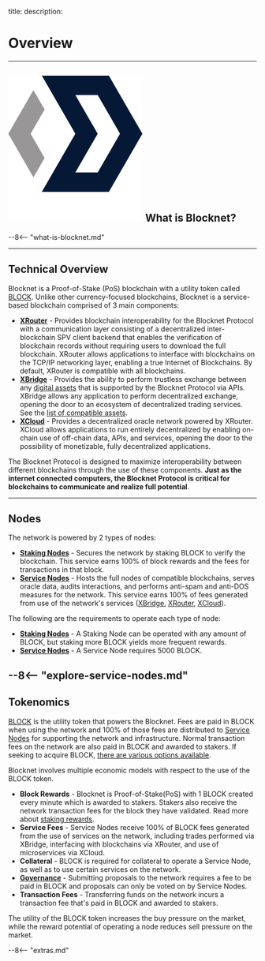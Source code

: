 title: 
description:

# Overview

---

## <img class="icon" alt="Blocknet logo" src="img/icons/blocknet-logo.svg" /> What is Blocknet?
--8<-- "what-is-blocknet.md"

---

## Technical Overview
Blocknet is a Proof-of-Stake (PoS) blockchain with a utility token called [BLOCK](/blockchain/introduction). Unlike other currency-focused blockchains, Blocknet is a service-based blockchain comprised of 3 main components:

* [__XRouter__](/protocol/xrouter/introduction) - Provides blockchain interoperability for the Blocknet Protocol with a communication layer consisting of a decentralized inter-blockchain SPV client backend that enables the verification of blockchain records without requiring users to download the full blockchain. XRouter allows applications to interface with blockchains on the TCP/IP networking layer, enabling a true Internet of Blockchains. By default, XRouter is compatible with all blockchains.
* [__XBridge__](/protocol/xbridge/introduction) - Provides the ability to perform trustless exchange between any [digital assets](/resources/glossary/#digital-asset) that is supported by the Blocknet Protocol via APIs. XBridge allows any application to perform decentralized exchange, opening the door to an ecosystem of decentralized trading services. See the [list of compatible assets](/protocol/xbridge/compatibility).
* [__XCloud__](/protocol/xcloud/introduction) - Provides a decentralized oracle network powered by XRouter. XCloud allows applications to run entirely decentralized by enabling on-chain use of off-chain data, APIs, and services, opening the door to the possibility of monetizable, fully decentralized applications.

The Blocknet Protocol is designed to maximize interoperability between different blockchains through the use of these components. **Just as the internet connected computers, the Blocknet Protocol is critical for blockchains to communicate and realize full potential**.
 

---

## Nodes
The network is powered by 2 types of nodes: 

* [__Staking Nodes__](/wallet/staking) - Secures the network by staking BLOCK to verify the blockchain. This service earns 100% of block rewards and the fees for transactions in that block.
* [__Service Nodes__](/service-nodes/introduction) - Hosts the full nodes of compatible blockchains, serves oracle data, audits interactions, and performs anti-spam and anti-DOS measures for the network. This service earns 100% of fees generated from use of the network's services ([XBridge](/protocol/xbridge/introduction), [XRouter](/protocol/xrouter/introduction), [XCloud](/protocol/xcloud/introduction)).

The following are the requirements to operate each type of node: 

* [__Staking Nodes__](/wallet/staking) - A Staking Node can be operated with any amount of BLOCK, but staking more BLOCK yields more frequent rewards.
* [__Service Nodes__](/service-nodes/introduction) - A Service Node requires 5000 BLOCK.

--8<-- "explore-service-nodes.md"
---

## Tokenomics
[BLOCK](/blockchain/introduction) is the utility token that powers the Blocknet. Fees are paid in BLOCK when using the network and 100% of those fees are distributed to [Service Nodes](/service-nodes/introduction) for supporting the network and infrastructure. Normal transaction fees on the network are also paid in BLOCK and awarded to stakers. If seeking to acquire BLOCK, [there are various options available](/project/exchanges).

Blocknet involves multiple economic models with respect to the use of the BLOCK token.

* __Block Rewards__ - Blocknet is Proof-of-Stake(PoS) with 1 BLOCK created every minute which is awarded to stakers. Stakers also receive the network transaction fees for the block they have validated. Read more about [staking rewards](/wallet/staking/#staking-rewards).
* __Service Fees__ - Service Nodes receive 100% of BLOCK fees generated from the use of services on the network, including trades performed via XBridge, interfacing with blockchains via XRouter, and use of microservices via XCloud.
* __Collateral__ - BLOCK is required for collateral to operate a Service Node, as well as to use certain services on the network.
* __[Governance](/governance/introduction)__ - Submitting proposals to the network requires a fee to be paid in BLOCK and proposals can only be voted on by Service Nodes.
* __Transaction Fees__ - Transferring funds on the network incurs a transaction fee that's paid in BLOCK and awarded to stakers.

The utility of the BLOCK token increases the buy pressure on the market, while the reward potential of operating a node reduces sell pressure on the market.







<script type="text/javascript">
// read instructions for related links in ../snippets/extras.md
var relatedLinks = [];
</script>

--8<-- "extras.md"







